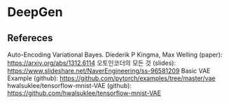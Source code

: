 # DeepGen
## Refereces
Auto-Encoding Variational Bayes. Diederik P Kingma, Max Welling (paper): https://arxiv.org/abs/1312.6114
오토인코더의 모든 것 (slides): https://www.slideshare.net/NaverEngineering/ss-96581209
Basic VAE Example (github): https://github.com/pytorch/examples/tree/master/vae
hwalsuklee/tensorflow-mnist-VAE (github): https://github.com/hwalsuklee/tensorflow-mnist-VAE
